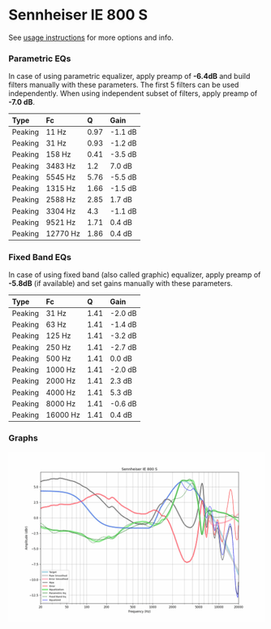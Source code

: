 # Sennheiser IE 800 S
See [usage instructions](https://github.com/jaakkopasanen/AutoEq#usage) for more options and info.

### Parametric EQs
In case of using parametric equalizer, apply preamp of **-6.4dB** and build filters manually
with these parameters. The first 5 filters can be used independently.
When using independent subset of filters, apply preamp of **-7.0 dB**.

| Type    | Fc       |    Q | Gain    |
|:--------|:---------|:-----|:--------|
| Peaking | 11 Hz    | 0.97 | -1.1 dB |
| Peaking | 31 Hz    | 0.93 | -1.2 dB |
| Peaking | 158 Hz   | 0.41 | -3.5 dB |
| Peaking | 3483 Hz  | 1.2  | 7.0 dB  |
| Peaking | 5545 Hz  | 5.76 | -5.5 dB |
| Peaking | 1315 Hz  | 1.66 | -1.5 dB |
| Peaking | 2588 Hz  | 2.85 | 1.7 dB  |
| Peaking | 3304 Hz  | 4.3  | -1.1 dB |
| Peaking | 9521 Hz  | 1.71 | 0.4 dB  |
| Peaking | 12770 Hz | 1.86 | 0.4 dB  |

### Fixed Band EQs
In case of using fixed band (also called graphic) equalizer, apply preamp of **-5.8dB**
(if available) and set gains manually with these parameters.

| Type    | Fc       |    Q | Gain    |
|:--------|:---------|:-----|:--------|
| Peaking | 31 Hz    | 1.41 | -2.0 dB |
| Peaking | 63 Hz    | 1.41 | -1.4 dB |
| Peaking | 125 Hz   | 1.41 | -3.2 dB |
| Peaking | 250 Hz   | 1.41 | -2.7 dB |
| Peaking | 500 Hz   | 1.41 | 0.0 dB  |
| Peaking | 1000 Hz  | 1.41 | -2.0 dB |
| Peaking | 2000 Hz  | 1.41 | 2.3 dB  |
| Peaking | 4000 Hz  | 1.41 | 5.3 dB  |
| Peaking | 8000 Hz  | 1.41 | -0.6 dB |
| Peaking | 16000 Hz | 1.41 | 0.4 dB  |

### Graphs
![](./Sennheiser%20IE%20800%20S.png)